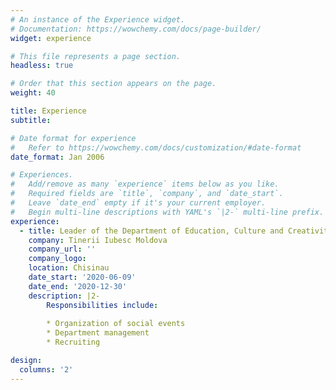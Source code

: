 ```yaml
---
# An instance of the Experience widget.
# Documentation: https://wowchemy.com/docs/page-builder/
widget: experience

# This file represents a page section.
headless: true

# Order that this section appears on the page.
weight: 40

title: Experience
subtitle:

# Date format for experience
#   Refer to https://wowchemy.com/docs/customization/#date-format
date_format: Jan 2006

# Experiences.
#   Add/remove as many `experience` items below as you like.
#   Required fields are `title`, `company`, and `date_start`.
#   Leave `date_end` empty if it's your current employer.
#   Begin multi-line descriptions with YAML's `|2-` multi-line prefix.
experience:
  - title: Leader of the Department of Education, Culture and Creativity
    company: Tinerii Iubesc Moldova
    company_url: ''
    company_logo: 
    location: Chisinau
    date_start: '2020-06-09'
    date_end: '2020-12-30'
    description: |2-
        Responsibilities include:
        
        * Organization of social events
        * Department management
        * Recruiting

design:
  columns: '2'
---
```

